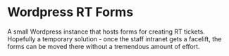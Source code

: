 # Wordpress RT Forms

A small Wordpress instance that hosts forms for creating RT tickets. Hopefully a temporary solution - once the staff intranet gets a facelift, the forms can be moved there without a tremendous amount of effort.

